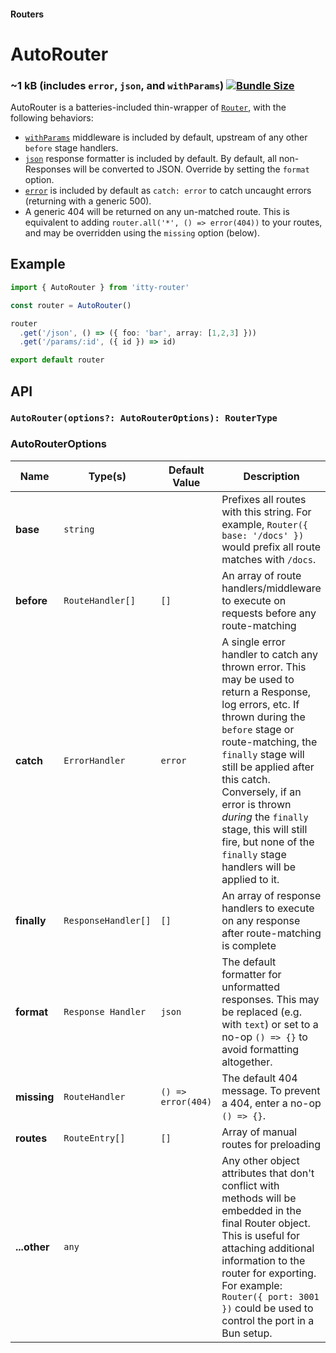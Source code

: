 #### Routers
# AutoRouter <Badge type="warning" text="new in version 4.3+" />

### ~1 kB (includes `error`, `json`, and `withParams`) [![Bundle Size](https://deno.bundlejs.com/?q=itty-router@next/AutoRouter&badge&badge-style=for-the-badge)](https://deno.bundlejs.com/?q=itty-router@next/AutoRouter)

AutoRouter is a batteries-included thin-wrapper of [`Router`](/docs/itty-router/routers/router), with the following behaviors:

- [`withParams`](/docs/itty-router/api#withparams) middleware is included by default, upstream of any other `before` stage handlers.
- [`json`](/docs/itty-router/api#json) response formatter is included by default. By default, all non-Responses will be converted to JSON. Override by setting the `format` option.
- [`error`](/docs/itty-router/api#error) <Badge type="tip" text="response formatter" /> is included by default as `catch: error` to catch uncaught errors (returning with a generic 500).
- A generic 404 will be returned on any un-matched route.  This is equivalent to adding `router.all('*', () => error(404))` to your routes, and may be overridden using the `missing` option (below).

## Example
```ts
import { AutoRouter } from 'itty-router'

const router = AutoRouter()

router
  .get('/json', () => ({ foo: 'bar', array: [1,2,3] }))
  .get('/params/:id', ({ id }) => id)

export default router
```

## API

### `AutoRouter(options?: AutoRouterOptions): RouterType`

### AutoRouterOptions
| Name | Type(s) | Default Value | Description
| --- | --- | --- | ---
| **base** | `string` | | Prefixes all routes with this string. For example, `Router({ base: '/docs' })` would prefix all route matches with `/docs`.
| <span class="nowrap">**before** <Badge type="warning" text="v4.3+" /></span> | `RouteHandler[]` | `[]` | An array of route handlers/middleware to execute on requests before any route-matching
| <span class="nowrap">**catch** <Badge type="warning" text="v4.3+" /></span> | `ErrorHandler` | `error` | A single error handler to catch any thrown error.  This may be used to return a Response, log errors, etc. If thrown during the `before` stage or route-matching, the `finally` stage will still be applied after this catch. Conversely, if an error is thrown *during* the `finally` stage, this will still fire, but none of the `finally` stage handlers will be applied to it.
| <span class="nowrap">**finally** <Badge type="warning" text="v4.3+" /></span> | `ResponseHandler[]` | `[]` | An array of response handlers to execute on any response after route-matching is complete
| <span class="nowrap">**format** <Badge type="warning" text="v4.3+" /></span> | `Response Handler` | `json` | The default formatter for unformatted responses.  This may be replaced (e.g. with `text`) or set to a no-op `() => {}` to avoid formatting altogether.
| <span class="nowrap">**missing** <Badge type="warning" text="v4.3+" /></span> | `RouteHandler` | `() => error(404)` | The default 404 message.  To prevent a 404, enter a no-op `() => {}`.
| <span class="nowrap">**routes** <Badge type="danger" text="advanced" /></span> | `RouteEntry[]` | `[]` | Array of manual routes for preloading 
| **...other** <Badge type="warning" text="v4.1+" /> | `any` | | Any other object attributes that don't conflict with methods will be embedded in the final Router object.  This is useful for attaching additional information to the router for exporting.  For example: `Router({ port: 3001 })` could be used to control the port in a Bun setup.


